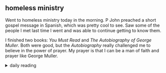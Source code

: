 ## homeless ministry

Went to homeless ministry today in the morning. P John preached a short gospel message in Spanish, which was pretty cool to see. Saw some of the people I met last time I went and was able to continue getting to know them.

I finished two books: *You Must Read* and *The Autobiography of George Muller*. Both were good, but the *Autobiography* really challenged me to believe in the power of prayer. My prayer is that I can be a man of faith and prayer like George Muller.

<details markdown="1">
<summary>daily reading</summary>

| {{ page.date | date: "%B %-d, %Y" }} |
| :-------------: |
| [Ex. 4; Luke 7; Job 21; 1 Cor. 8]({% link _Bible/Bible-year-2.md %}) |
| [WSC 104-107]({% link _wsc/wsc-month-1.md %}) |
| [The Chalcedonian Definition](https://thewestminsterstandard.org/the-chalcedonian-creed/) |

</details>